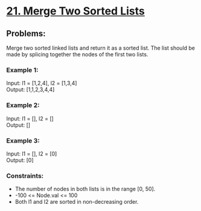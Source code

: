 # [21. Merge Two Sorted Lists](https://leetcode.com/problems/merge-two-sorted-lists/)

## Problems:
Merge two sorted linked lists and return it as a sorted list. The list should be made by splicing together the nodes of the first two lists.<br>

### Example 1:
Input: l1 = [1,2,4], l2 = [1,3,4] <br>
Output: [1,1,2,3,4,4] <br>

### Example 2:
Input: l1 = [], l2 = [] <br>
Output: [] <br>

### Example 3:
Input: l1 = [], l2 = [0] <br>
Output: [0] <br>

### Constraints:
* The number of nodes in both lists is in the range [0, 50].
* -100 <= Node.val <= 100
* Both l1 and l2 are sorted in non-decreasing order.


